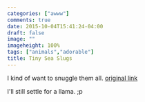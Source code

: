 ```yaml
---
categories: ["awww"]
comments: true
date: 2015-10-04T15:41:24-04:00
draft: false
image: ""
imageheight: 100%
tags: ["animals","adorable"]
title: Tiny Sea Slugs
---
```


I kind of want to snuggle them all. [original link](https://www.reddit.com/r/awwnverts/comments/3mecf0/somebody_in_rpics_told_me_to_post_this_here_tiny/)<!--more-->

I'll still settle for a llama. ;p